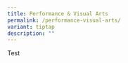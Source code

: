 ```yaml
---
title: Performance & Visual Arts
permalink: /performance-visual-arts/
variant: tiptap
description: ""
---
```

<p>Test</p>